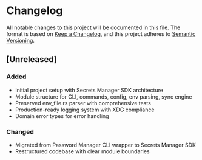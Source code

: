 # Changelog

All notable changes to this project will be documented in this file.
The format is based on [Keep a Changelog](https://keepachangelog.com/en/1.0.0/),
and this project adheres to [Semantic Versioning](https://semver.org/spec/v2.0.0.html).

## [Unreleased]

### Added
- Initial project setup with Secrets Manager SDK architecture
- Module structure for CLI, commands, config, env parsing, sync engine
- Preserved env_file.rs parser with comprehensive tests
- Production-ready logging system with XDG compliance
- Domain error types for error handling

### Changed
- Migrated from Password Manager CLI wrapper to Secrets Manager SDK
- Restructured codebase with clear module boundaries

<!-- generated by git-cliff -->
